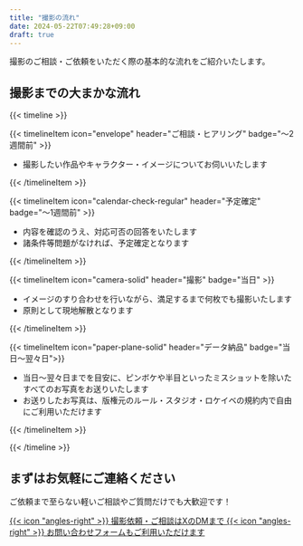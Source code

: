 ```yaml
---
title: "撮影の流れ"
date: 2024-05-22T07:49:28+09:00
draft: true
---
```


<style>
.text-2xl {
    font-size: 1.25rem;
}
</style>

撮影のご相談・ご依頼をいただく際の基本的な流れをご紹介いたします。  

## 撮影までの大まかな流れ

{{< timeline >}}

{{< timelineItem icon="envelope" header="ご相談・ヒアリング" badge="〜2週間前" >}}
<ul>
<li>撮影したい作品やキャラクター・イメージについてお伺いいたします</li>
</ul>
{{< /timelineItem >}}

{{< timelineItem icon="calendar-check-regular" header="予定確定" badge="〜1週間前" >}}
<ul>
<li>内容を確認のうえ、対応可否の回答をいたします</li>
<li>諸条件等問題がなければ、予定確定となります</li>
</ul>
{{< /timelineItem >}}

{{< timelineItem icon="camera-solid" header="撮影" badge="当日" >}}
<ul>
<li>イメージのすり合わせを行いながら、満足するまで何枚でも撮影いたします</li>
<li>原則として現地解散となります</li>
</ul>
{{< /timelineItem >}}

{{< timelineItem icon="paper-plane-solid" header="データ納品" badge="当日〜翌々日">}}
<ul>
<li>当日〜翌々日までを目安に、ピンボケや半目といったミスショットを除いたすべてのお写真をお送りいたします </li>
<li>お送りしたお写真は、版権元のルール・スタジオ・ロケイベの規約内で自由にご利用いただけます  </li>
</ul>
{{< /timelineItem >}}

{{< /timeline >}}

## まずはお気軽にご連絡ください

ご依頼まで至らない軽いご相談やご質問だけでも大歓迎です！

<div class="w-full grid gap-4 grid-cols-1 sm:grid-cols-1 lx:grid-cols-2">
<a class="!rounded-md bg-primary-600 px-4 py-3 !text-neutral !no-underline hover:!bg-primary-500 dark:bg-primary-800 dark:hover:!bg-primary-700" href="https://x.com/98tml" target="_blank">
{{< icon "angles-right" >}}
撮影依頼・ご相談はXのDMまで
</a>
<a class="!rounded-md bg-primary-600 px-4 py-3 !text-neutral !no-underline hover:!bg-primary-500 dark:bg-primary-800 dark:hover:!bg-primary-700" href="https://t98.info/contact/" target="_blank">
{{< icon "angles-right" >}}
お問い合わせフォームもご利用いただけます
</a>
</div>